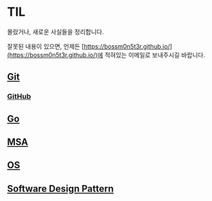 # TIL

몰랐거나, 새로운 사실들을 정리합니다.

잘못된 내용이 있으면, 언제든 [https://bossm0n5t3r.github.io/](https://bossm0n5t3r.github.io/)에 적혀있는 이메일로 보내주시길 바랍니다.

## [Git](./Git/README.md)

### [GitHub](./Git/GitHub/README.md)

## [Go](./Go/README.md)

## [MSA](./MSA/README.md)

## [OS](./OS/README.md)

## [Software Design Pattern](./SoftwareDesignPattern/README.md)
